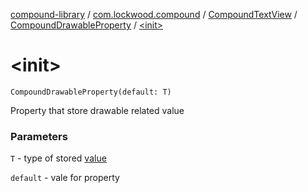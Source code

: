 [compound-library](../../../index.md) / [com.lockwood.compound](../../index.md) / [CompoundTextView](../index.md) / [CompoundDrawableProperty](index.md) / [&lt;init&gt;](./-init-.md)

# &lt;init&gt;

`CompoundDrawableProperty(default: T)`

Property that store drawable related value

### Parameters

`T` - type of stored [value](#)

`default` - vale for property